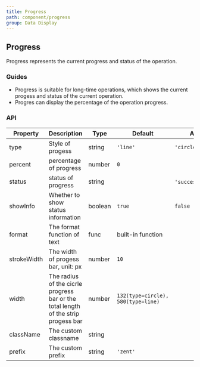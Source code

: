 ```yaml
---
title: Progress
path: component/progress
group: Data Display
---
```


## Progress

Progress represents the current progress and status of the operation.

### Guides

-  Progress is suitable for long-time operations, which shows the current progess and status of the current operation.
-  Progres can display the percentage of the operation progress.

### API

| Property     |  Description  | Type     | Default  | Alternative |
| -------- | ----------------- | ------- | -------| ----------------|
| type | Style of progess | string | `'line'` | `'circle'` |
| percent | percentage of progress | number | `0` | |
| status | status of progress | string|  | `'success'`,`'exception'` |
| showInfo | Whether to show status information | boolean | `true`  | `false` |
| format | The format function of text | func | built-in function | |
| strokeWidth | The width of progess bar, unit: px | number | `10` | |
| width | The radius of the cicrle progress bar or the total length of the strip progess bar | number | `132(type=circle), 580(type=line)` |  | 
| className | The custom classname | string |  | |
| prefix | The custom prefix | string | `'zent'` |  |


